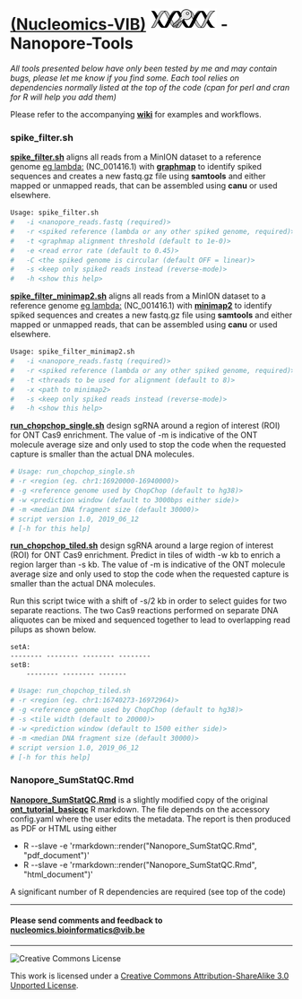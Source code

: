 [(Nucleomics-VIB)](https://github.com/Nucleomics-VIB)
![ngs-tools](ngstools.png) - Nanopore-Tools
==========

*All tools presented below have only been tested by me and may contain bugs, please let me know if you find some. Each tool relies on dependencies normally listed at the top of the code (cpan for perl and cran for R will help you add them)*

Please refer to the accompanying **[wiki](https://github.com/Nucleomics-VIB/nanopore-tools/wiki)** for examples and workflows.

### **spike_filter.sh**

**[spike_filter.sh](spike_filter.sh)** aligns all reads from a MinION dataset to a reference genome [eg lambda:](https://www.ncbi.nlm.nih.gov/nuccore/NC_001416.1?report=fasta) (NC_001416.1) with **[graphmap](https://github.com/isovic/graphmap)** to identify spiked sequences and creates a new fastq.gz file using **samtools** and either mapped or unmapped reads, that can be assembled using **canu** or used elsewhere.

```bash
Usage: spike_filter.sh 
#   -i <nanopore_reads.fastq (required)>
#   -r <spiked reference (lambda or any other spiked genome, required)>
#   -t <graphmap alignment threshold (default to 1e-0)>
#   -e <read error rate (default to 0.45)>
#   -C <the spiked genome is circular (default OFF = linear)>
#   -s <keep only spiked reads instead (reverse-mode)>
#   -h <show this help>
```
**[spike_filter_minimap2.sh](spike_filter_minimap2.sh)** aligns all reads from a MinION dataset to a reference genome [eg lambda:](https://www.ncbi.nlm.nih.gov/nuccore/NC_001416.1?report=fasta) (NC_001416.1) with **[minimap2](https://github.com/lh3/minimap2)** to identify spiked sequences and creates a new fastq.gz file using **samtools** and either mapped or unmapped reads, that can be assembled using **canu** or used elsewhere.

```bash
Usage: spike_filter_minimap2.sh
#   -i <nanopore_reads.fastq (required)>
#   -r <spiked reference (lambda or any other spiked genome, required)>
#   -t <threads to be used for alignment (default to 8)>
#   -x <path to minimap2>
#   -s <keep only spiked reads instead (reverse-mode)>
#   -h <show this help>
```

**[run_chopchop_single.sh](run_chopchop_single.sh)** design sgRNA around a region of interest (ROI) for ONT Cas9 enrichment. The value of -m is indicative of the ONT molecule average size and only used to stop the code when the requested capture is smaller than the actual DNA molecules.

```bash
# Usage: run_chopchop_single.sh
# -r <region (eg. chr1:16920000-16940000)>
# -g <reference genome used by ChopChop (default to hg38)>
# -w <prediction window (default to 3000bps either side)>
# -m <median DNA fragment size (default 30000)>
# script version 1.0, 2019_06_12
# [-h for this help]
```

**[run_chopchop_tiled.sh](run_chopchop_tiled.sh)** design sgRNA around a large region of interest (ROI) for ONT Cas9 enrichment. Predict in tiles of width -w kb to enrich a region larger than -s kb. The value of -m is indicative of the ONT molecule average size and only used to stop the code when the requested capture is smaller than the actual DNA molecules.

Run this script twice with a shift of -s/2 kb in order to select guides for two separate reactions. The two Cas9 reactions performed on separate DNA aliquotes can be mixed and sequenced together to lead to overlapping read pilups as shown below.

```
setA:
-------- -------- -------- --------
setB:
    -------- -------- -------
```

```bash
# Usage: run_chopchop_tiled.sh
# -r <region (eg. chr1:16740273-16972964)>
# -g <reference genome used by ChopChop (default to hg38)>
# -s <tile width (default to 20000)>
# -w <prediction window (default to 1500 either side)>
# -m <median DNA fragment size (default 30000)>
# script version 1.0, 2019_06_12
# [-h for this help]
```

### **Nanopore_SumStatQC.Rmd**

**[Nanopore_SumStatQC.Rmd](Nanopore_SumStatQC.Rmd)** is a slightly modified copy of the original **[ont_tutorial_basicqc](https://github.com/nanoporetech/ont_tutorial_basicqc)** R markdown. The file depends on the accessory config.yaml where the user edits the metadata. The report is then produced as PDF or HTML using either

* R --slave -e 'rmarkdown::render("Nanopore_SumStatQC.Rmd", "pdf_document")'
* R --slave -e 'rmarkdown::render("Nanopore_SumStatQC.Rmd", "html_document")'

A significant number of R dependencies are required (see top of the code)

<hr>

<h4>Please send comments and feedback to <a href="mailto:nucleomics.bioinformatics@vib.be">nucleomics.bioinformatics@vib.be</a></h4>

<hr>

![Creative Commons License](http://i.creativecommons.org/l/by-sa/3.0/88x31.png?raw=true)

This work is licensed under a [Creative Commons Attribution-ShareAlike 3.0 Unported License](http://creativecommons.org/licenses/by-sa/3.0/).
